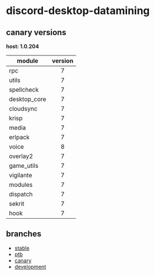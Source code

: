 # discord-desktop-datamining

## canary versions

**host: 1.0.204**

| module | version |
| ------ | :-----: |
| rpc | 7 |
| utils | 7 |
| spellcheck | 7 |
| desktop_core | 7 |
| cloudsync | 7 |
| krisp | 7 |
| media | 7 |
| erlpack | 7 |
| voice | 8 |
| overlay2 | 7 |
| game_utils | 7 |
| vigilante | 7 |
| modules | 7 |
| dispatch | 7 |
| sekrit | 7 |
| hook | 7 |

## branches

- [stable](https://github.com/OpenAsar/discord-desktop-datamining/tree/stable)
- [ptb](https://github.com/OpenAsar/discord-desktop-datamining/tree/ptb)
- [canary](https://github.com/OpenAsar/discord-desktop-datamining/tree/canary)
- [development](https://github.com/OpenAsar/discord-desktop-datamining/tree/development)